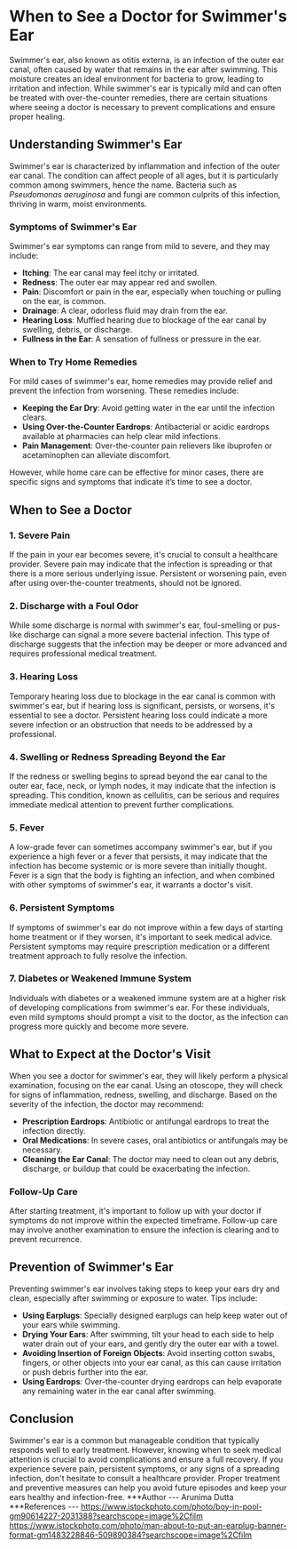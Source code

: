 # When to See a Doctor for Swimmer's Ear

Swimmer's ear, also known as otitis externa, is an infection of the outer ear canal, often caused by water that remains in the ear after swimming. This moisture creates an ideal environment for bacteria to grow, leading to irritation and infection. While swimmer's ear is typically mild and can often be treated with over-the-counter remedies, there are certain situations where seeing a doctor is necessary to prevent complications and ensure proper healing.

## Understanding Swimmer's Ear

Swimmer's ear is characterized by inflammation and infection of the outer ear canal. The condition can affect people of all ages, but it is particularly common among swimmers, hence the name. Bacteria such as *Pseudomonas aeruginosa* and fungi are common culprits of this infection, thriving in warm, moist environments.

### Symptoms of Swimmer's Ear

Swimmer's ear symptoms can range from mild to severe, and they may include:

- **Itching**: The ear canal may feel itchy or irritated.
- **Redness**: The outer ear may appear red and swollen.
- **Pain**: Discomfort or pain in the ear, especially when touching or pulling on the ear, is common.
- **Drainage**: A clear, odorless fluid may drain from the ear.
- **Hearing Loss**: Muffled hearing due to blockage of the ear canal by swelling, debris, or discharge.
- **Fullness in the Ear**: A sensation of fullness or pressure in the ear.

### When to Try Home Remedies

For mild cases of swimmer's ear, home remedies may provide relief and prevent the infection from worsening. These remedies include:

- **Keeping the Ear Dry**: Avoid getting water in the ear until the infection clears.
- **Using Over-the-Counter Eardrops**: Antibacterial or acidic eardrops available at pharmacies can help clear mild infections.
- **Pain Management**: Over-the-counter pain relievers like ibuprofen or acetaminophen can alleviate discomfort.

However, while home care can be effective for minor cases, there are specific signs and symptoms that indicate it’s time to see a doctor.

## When to See a Doctor

### 1. **Severe Pain**

If the pain in your ear becomes severe, it's crucial to consult a healthcare provider. Severe pain may indicate that the infection is spreading or that there is a more serious underlying issue. Persistent or worsening pain, even after using over-the-counter treatments, should not be ignored.

### 2. **Discharge with a Foul Odor**

While some discharge is normal with swimmer's ear, foul-smelling or pus-like discharge can signal a more severe bacterial infection. This type of discharge suggests that the infection may be deeper or more advanced and requires professional medical treatment.

### 3. **Hearing Loss**

Temporary hearing loss due to blockage in the ear canal is common with swimmer's ear, but if hearing loss is significant, persists, or worsens, it's essential to see a doctor. Persistent hearing loss could indicate a more severe infection or an obstruction that needs to be addressed by a professional.

### 4. **Swelling or Redness Spreading Beyond the Ear**

If the redness or swelling begins to spread beyond the ear canal to the outer ear, face, neck, or lymph nodes, it may indicate that the infection is spreading. This condition, known as cellulitis, can be serious and requires immediate medical attention to prevent further complications.

### 5. **Fever**

A low-grade fever can sometimes accompany swimmer's ear, but if you experience a high fever or a fever that persists, it may indicate that the infection has become systemic or is more severe than initially thought. Fever is a sign that the body is fighting an infection, and when combined with other symptoms of swimmer's ear, it warrants a doctor's visit.

### 6. **Persistent Symptoms**

If symptoms of swimmer's ear do not improve within a few days of starting home treatment or if they worsen, it's important to seek medical advice. Persistent symptoms may require prescription medication or a different treatment approach to fully resolve the infection.

### 7. **Diabetes or Weakened Immune System**

Individuals with diabetes or a weakened immune system are at a higher risk of developing complications from swimmer's ear. For these individuals, even mild symptoms should prompt a visit to the doctor, as the infection can progress more quickly and become more severe.

## What to Expect at the Doctor's Visit

When you see a doctor for swimmer's ear, they will likely perform a physical examination, focusing on the ear canal. Using an otoscope, they will check for signs of inflammation, redness, swelling, and discharge. Based on the severity of the infection, the doctor may recommend:

- **Prescription Eardrops**: Antibiotic or antifungal eardrops to treat the infection directly.
- **Oral Medications**: In severe cases, oral antibiotics or antifungals may be necessary.
- **Cleaning the Ear Canal**: The doctor may need to clean out any debris, discharge, or buildup that could be exacerbating the infection.

### Follow-Up Care

After starting treatment, it's important to follow up with your doctor if symptoms do not improve within the expected timeframe. Follow-up care may involve another examination to ensure the infection is clearing and to prevent recurrence.

## Prevention of Swimmer's Ear

Preventing swimmer's ear involves taking steps to keep your ears dry and clean, especially after swimming or exposure to water. Tips include:

- **Using Earplugs**: Specially designed earplugs can help keep water out of your ears while swimming.
- **Drying Your Ears**: After swimming, tilt your head to each side to help water drain out of your ears, and gently dry the outer ear with a towel.
- **Avoiding Insertion of Foreign Objects**: Avoid inserting cotton swabs, fingers, or other objects into your ear canal, as this can cause irritation or push debris further into the ear.
- **Using Eardrops**: Over-the-counter drying eardrops can help evaporate any remaining water in the ear canal after swimming.

## Conclusion

Swimmer's ear is a common but manageable condition that typically responds well to early treatment. However, knowing when to seek medical attention is crucial to avoid complications and ensure a full recovery. If you experience severe pain, persistent symptoms, or any signs of a spreading infection, don't hesitate to consult a healthcare provider. Proper treatment and preventive measures can help you avoid future episodes and keep your ears healthy and infection-free.
***Author --- Arunima Dutta
***References ---
https://www.istockphoto.com/photo/boy-in-pool-gm90614227-2031388?searchscope=image%2Cfilm
https://www.istockphoto.com/photo/man-about-to-put-an-earplug-banner-format-gm1483228846-509890384?searchscope=image%2Cfilm
